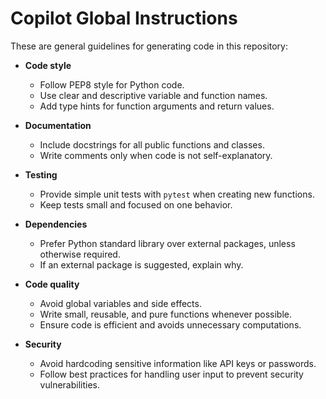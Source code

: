 # Copilot Global Instructions

These are general guidelines for generating code in this repository:

- **Code style**
  - Follow PEP8 style for Python code.
  - Use clear and descriptive variable and function names.
  - Add type hints for function arguments and return values.

- **Documentation**
  - Include docstrings for all public functions and classes.
  - Write comments only when code is not self-explanatory.

- **Testing**
  - Provide simple unit tests with `pytest` when creating new functions.
  - Keep tests small and focused on one behavior.

- **Dependencies**
  - Prefer Python standard library over external packages, unless otherwise required.
  - If an external package is suggested, explain why.

- **Code quality**
  - Avoid global variables and side effects.
  - Write small, reusable, and pure functions whenever possible.
  - Ensure code is efficient and avoids unnecessary computations.

- **Security**
  - Avoid hardcoding sensitive information like API keys or passwords.
  - Follow best practices for handling user input to prevent security vulnerabilities.